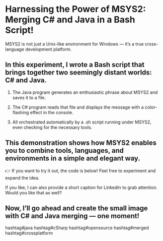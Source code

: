 
# Harnessing the Power of MSYS2: Merging C# and Java in a Bash Script!

MSYS2 is not just a Unix-like environment for Windows — it’s a true cross-language development platform.

## In this experiment, I wrote a Bash script that brings together two seemingly distant worlds: C# and Java.

1. The Java program generates an enthusiastic phrase about MSYS2 and saves it to a file.

2. The C# program reads that file and displays the message with a color-flashing effect in the console.

3. All orchestrated automatically by a .sh script running under MSYS2, even checking for the necessary tools.

## This demonstration shows how MSYS2 enables you to combine tools, languages, and environments in a simple and elegant way.

 👉 If you want to try it out, the code is below! Feel free to experiment and expand the idea.

If you like, I can also provide a short caption for LinkedIn to grab attention. Would you like that as well?

## Now, I’ll go ahead and create the small image with C# and Java merging — one moment!

hashtag#java hashtag#cSharp hashtag#opensource hashtag#merged hashtag#crossplatform

